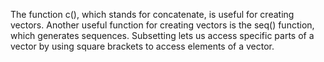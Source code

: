 The function c(), which stands for concatenate, is useful for creating vectors.
Another useful function for creating vectors is the seq() function, which generates sequences.
Subsetting lets us access specific parts of a vector by using square brackets to access elements of a vector.
